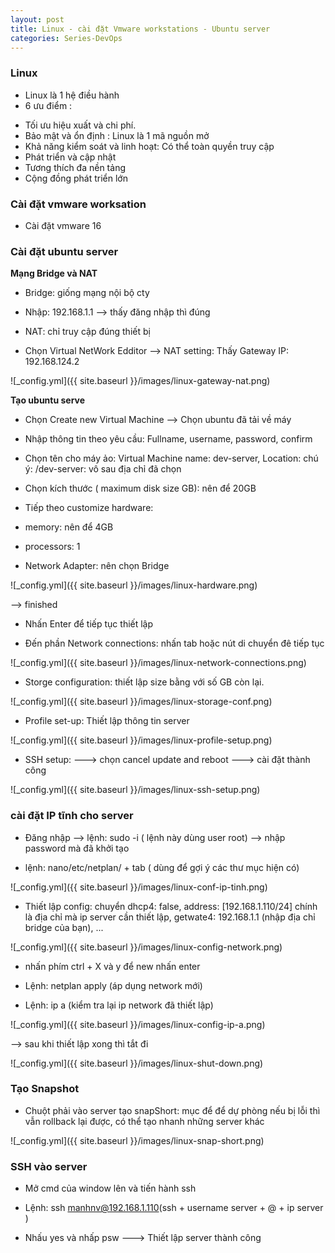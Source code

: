 ```yaml
---
layout: post
title: Linux - cài đặt Vmware workstations - Ubuntu server
categories: Series-DevOps
---
```


### Linux


- Linux là 1 hệ điều hành
- 6 ưu điểm :

+ Tối ưu hiệu xuất và chi phí.
+ Bảo mật và ổn định : Linux là 1 mã nguồn mở
+ Khả năng kiểm soát và linh hoạt: Có thể toàn quyền truy cập
+ Phát triển và cập nhật
+ Tương thích đa nền tảng
+ Cộng đồng phát triển lớn

### Cài đặt vmware worksation

+ Cài đặt vmware 16

### Cài đặt ubuntu server

**Mạng Bridge và NAT**

+ Bridge: giống mạng nội bộ cty

- Nhập: 192.168.1.1 --> thấy đăng nhập thì đúng 

+ NAT: chỉ truy cập đúng thiết bị

- Chọn Virtual NetWork Edditor --> NAT setting: Thấy Gateway IP: 192.168.124.2

![_config.yml]({{ site.baseurl }}/images/linux-gateway-nat.png)


**Tạo ubuntu serve**

- Chọn Create new Virtual Machine --> Chọn ubuntu đã tải về máy

- Nhập thông tin theo yêu cầu: Fullname, username, password, confirm

- Chọn tên cho máy ảo: Virtual Machine name: dev-server, Location:  chú ý: /dev-server: vô sau địa chỉ đã chọn

- Chọn kích thước ( maximum disk size GB): nên để 20GB

- Tiếp theo customize hardware:

+ memory: nên để 4GB 

+ processors: 1

+ Network Adapter: nên chọn Bridge 

![_config.yml]({{ site.baseurl }}/images/linux-hardware.png)

--> finished


+ Nhấn Enter để tiếp tục thiết lập

+ Đến phần Network connections: nhấn tab hoặc nút di chuyển đê tiếp tục

![_config.yml]({{ site.baseurl }}/images/linux-network-connections.png)

+ Storge configuration: thiết lập size bằng với số GB còn lại.

![_config.yml]({{ site.baseurl }}/images/linux-storage-conf.png)

+ Profile set-up: Thiết lập thông tin server

![_config.yml]({{ site.baseurl }}/images/linux-profile-setup.png)

+ SSH setup: ---> chọn cancel update and reboot ---> cài đặt thành công

![_config.yml]({{ site.baseurl }}/images/linux-ssh-setup.png)

### cài đặt IP tĩnh cho server

- Đăng nhập --> lệnh: sudo -i ( lệnh này dùng user root) --> nhập password mà đã khởi tạo

- lệnh: nano/etc/netplan/ + tab ( dùng để gợi ý các thư mục hiện có)

![_config.yml]({{ site.baseurl }}/images/linux-conf-ip-tinh.png)

- Thiết lập config: chuyển dhcp4: false, address: [192.168.1.110/24] chính là địa chỉ mà ip server cần thiết lập, 
getwate4: 192.168.1.1 (nhập địa chỉ bridge của bạn), ...

![_config.yml]({{ site.baseurl }}/images/linux-config-network.png)

+ nhấn phím ctrl + X và y để new nhấn enter

+ Lệnh: netplan apply (áp dụng network mới)

+ Lệnh: ip a (kiểm tra lại ip network đã thiết lập)

![_config.yml]({{ site.baseurl }}/images/linux-config-ip-a.png)


--> sau khi thiết lập xong thì tắt đi 

![_config.yml]({{ site.baseurl }}/images/linux-shut-down.png)


### Tạo Snapshot 

- Chuột phải vào server tạo snapShort: mục để để dự phòng nếu bị lỗi thì vẫn rollback lại được, có thể tạo nhanh những server khác

![_config.yml]({{ site.baseurl }}/images/linux-snap-short.png)


### SSH vào server

-  Mở cmd của window lên và tiến hành ssh 

- Lệnh: ssh manhnv@192.168.1.110(ssh + username server + @ + ip server )

- Nhấu yes và nhấp psw ---> Thiết lập server thành công 
